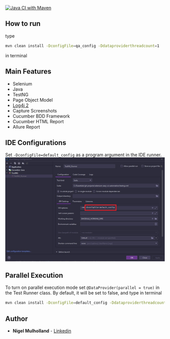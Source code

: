 [![Java CI with Maven](https://github.com/youvegotnigel/cucmber-java-testng-saucelabs/actions/workflows/maven.yml/badge.svg?branch=master)](https://github.com/youvegotnigel/cucmber-java-testng-saucelabs/actions/workflows/maven.yml)

## How to run

type
```bash
mvn clean install -DconfigFile=qa_config -Ddataproviderthreadcount=1
```
in terminal

## Main Features
* Selenium
* Java
* TestNG
* Page Object Model
* [Log4j 2](https://logging.apache.org/log4j/1.2/apidocs/org/apache/log4j/PatternLayout.html)
* Capture Screenshots
* Cucumber BDD Framework
* Cucumber HTML Report
* Allure Report

## IDE Configurations
Set `-DconfigFile=default_config` as a program argument in the IDE runner.
![](.README\inteliJ_runner_config.jpg)

## Parallel Execution
To turn on parallel execution mode set ```@DataProvider(parallel = true)``` in the Test Runner class.
By default, it will be set to false,
and type in terminal
```bash
mvn clean install -DconfigFile=default_config -Ddataproviderthreadcount=3
```


## Author
* **Nigel Mulholland** - [Linkedin](https://www.linkedin.com/in/nigel-mulholland/) 
